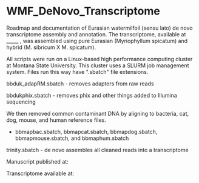 # WMF_DeNovo_Transcriptome

Roadmap and documentation of Eurasian watermilfoil (sensu lato) de novo transcriptome assembly and annotation. The transcriptome, available at _____ , was assembled using pure Eurasian (Myriophyllum spicatum) and hybrid (M. sibricum X  M. spicatum).

All scripts were run on a Linux-based high performance computing cluster at Montana State University. This cluster uses a SLURM job management system. Files run this way have ".sbatch" file extensions. 

bbduk_adapRM.sbatch - removes adapters from raw reads 

bbdukphix.sbatch - removes phix and other things added to Illumina sequencing 

We then removed common contaminant DNA by aligning to bacteria, cat, dog, mouse, and human reference files.
- bbmapbac.sbatch, bbmapcat.sbatch, bbmapdog.sbatch, bbmapmouse.sbatch, and bbmaphum.sbatch

trinity.sbatch - de novo assembles all cleaned reads into a transcriptome 


Manuscript published at: 

Transcriptome available at:    